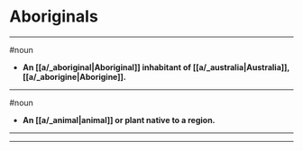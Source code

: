 # Aboriginals
---
#noun
- **An [[a/_aboriginal|Aboriginal]] inhabitant of [[a/_australia|Australia]], [[a/_aborigine|Aborigine]].**
---
#noun
- **An [[a/_animal|animal]] or plant native to a region.**
---
---
